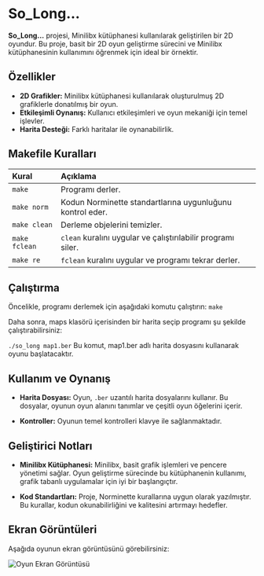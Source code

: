 
# So_Long...

**So_Long...** projesi, Minilibx kütüphanesi kullanılarak geliştirilen bir 2D oyundur. Bu proje, basit bir 2D oyun geliştirme sürecini ve Minilibx kütüphanesinin kullanımını öğrenmek için ideal bir örnektir.

## Özellikler

- **2D Grafikler:** Minilibx kütüphanesi kullanılarak oluşturulmuş 2D grafiklerle donatılmış bir oyun.
- **Etkileşimli Oynanış:** Kullanıcı etkileşimleri ve oyun mekaniği için temel işlevler.
- **Harita Desteği:** Farklı haritalar ile oynanabilirlik.

## Makefile Kuralları

| Kural         | Açıklama                                           |
|:--------------|:---------------------------------------------------|
| `make`        | Programı derler.                                  |
| `make norm`   | Kodun Norminette standartlarına uygunluğunu kontrol eder. |
| `make clean`  | Derleme objelerini temizler.                      |
| `make fclean` | `clean` kuralını uygular ve çalıştırılabilir programı siler. |
| `make re`     | `fclean` kuralını uygular ve programı tekrar derler. |

## Çalıştırma

Öncelikle, programı derlemek için aşağıdaki komutu çalıştırın:
`make`

Daha sonra, maps klasörü içerisinden bir harita seçip programı şu şekilde çalıştırabilirsiniz:

`./so_long map1.ber`
Bu komut, map1.ber adlı harita dosyasını kullanarak oyunu başlatacaktır.

## Kullanım ve Oynanış

- **Harita Dosyası:** Oyun, `.ber` uzantılı harita dosyalarını kullanır. Bu dosyalar, oyunun oyun alanını tanımlar ve çeşitli oyun öğelerini içerir.

- **Kontroller:** Oyunun temel kontrolleri klavye ile sağlanmaktadır.

## Geliştirici Notları

- **Minilibx Kütüphanesi:** Minilibx, basit grafik işlemleri ve pencere yönetimi sağlar. Oyun geliştirme sürecinde bu kütüphanenin kullanımı, grafik tabanlı uygulamalar için iyi bir başlangıçtır.

- **Kod Standartları:** Proje, Norminette kurallarına uygun olarak yazılmıştır. Bu kurallar, kodun okunabilirliğini ve kalitesini artırmayı hedefler.

## Ekran Görüntüleri

Aşağıda oyunun ekran görüntüsünü görebilirsiniz:

![Oyun Ekran Görüntüsü]()
